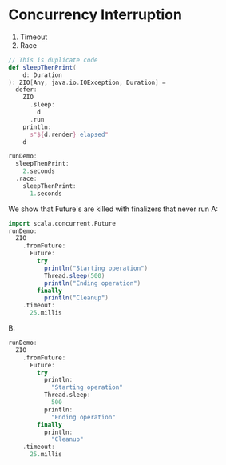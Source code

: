 # Concurrency Interruption

1. Timeout
1. Race

```scala mdoc
// This is duplicate code
def sleepThenPrint(
    d: Duration
): ZIO[Any, java.io.IOException, Duration] =
  defer:
    ZIO
      .sleep:
        d
      .run
    println:
      s"${d.render} elapsed"
    d
```

```scala mdoc
runDemo:
  sleepThenPrint:
    2.seconds
  .race:
    sleepThenPrint:
      1.seconds
```

We show that Future's are killed with finalizers that never run
A:

```scala mdoc
import scala.concurrent.Future
runDemo:
  ZIO
    .fromFuture:
      Future:
        try
          println("Starting operation")
          Thread.sleep(500)
          println("Ending operation")
        finally
          println("Cleanup")
    .timeout:
      25.millis
```

B:

```scala mdoc
runDemo:
  ZIO
    .fromFuture:
      Future:
        try
          println:
            "Starting operation"
          Thread.sleep:
            500
          println:
            "Ending operation"
        finally
          println:
            "Cleanup"
    .timeout:
      25.millis
```
